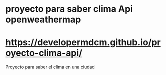 # proyecto para saber clima Api openweathermap
# https://developermdcm.github.io/proyecto-clima-api/
Proyecto para saber el clima en una ciudad
